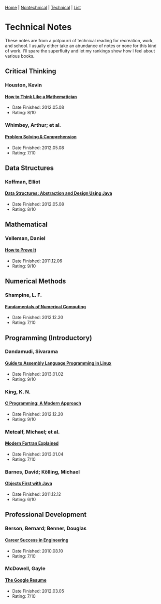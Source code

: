 [Home](https://github.com/bamos/reading-list/blob/master/README.md) | 
[Nontechnical](http://github.com/bamos/reading-list/blob/master/notes-nontechnical.md) | 
[Technical](http://github.com/bamos/reading-list/blob/master/notes-technical.md) | 
[List](http://github.com/bamos/reading-list/blob/master/reading-list.md)

# Technical Notes
These notes are from a potpourri of technical reading for recreation, work,
and school. I usually either take an abundance of notes or none for
this kind of work. I'll spare the superfluity and let my rankings show
how I feel about various books.

<!------------------------------------------------------------------------>

## Critical Thinking
### Houston, Kevin
#### [How to Think Like a Mathematician](http://amzn.com/052171978X)
+ Date Finished: 2012.05.08
+ Rating: 8/10

### Whimbey, Arthur; et al.
#### [Problem Solving & Comprehension](http://amzn.com/0805832742)
+ Date Finished: 2012.05.08
+ Rating: 7/10

<!------------------------------------------------------------------------>

## Data Structures
### Koffman, Elliot
#### [Data Structures: Abstraction and Design Using Java](http://amzn.com/0470128704)
+ Date Finished: 2012.05.08
+ Rating: 8/10

<!------------------------------------------------------------------------>

## Mathematical
### Velleman, Daniel
#### [How to Prove It](http://amzn.com/0521675995)
+ Date Finished: 2011.12.06
+ Rating: 9/10

<!------------------------------------------------------------------------>

## Numerical Methods
### Shampine, L. F.
#### [Fundamentals of Numerical Computing](http://amzn.com/0471163635)
+ Date Finished: 2012.12.20
+ Rating: 7/10

<!------------------------------------------------------------------------>

## Programming (Introductory)
###  Dandamudi, Sivarama
#### [Guide to Assembly Language Programming in Linux](http://amzn.com/0387258973)
+ Date Finished: 2013.01.02
+ Rating: 9/10

### King, K. N.
#### [C Programming: A Modern Approach](http://amzn.com/0393979504)
+ Date Finished: 2012.12.20
+ Rating: 9/10


### Metcalf, Michael; et al.
#### [Modern Fortran Explained](http://amzn.com/0199601429)
+ Date Finished: 2013.01.04
+ Rating: 7/10

### Barnes, David; Kölling, Michael
#### [Objects First with Java](http://amzn.com/0132492660)
+ Date Finished: 2011.12.12
+ Rating: 6/10

<!------------------------------------------------------------------------>

## Professional Development
### Berson, Bernard; Benner, Douglas
#### [Career Success in Engineering](http://amzn.com/1419584391)
+ Date Finished: 2010.08.10
+ Rating: 7/10

### McDowell, Gayle
#### [The Google Resume](http://amzn.com/0470927623)
+ Date Finished: 2012.03.05
+ Rating: 7/10
